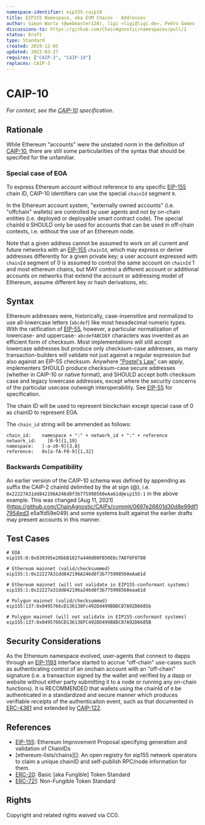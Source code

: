 ```yaml
---
namespace-identifier: eip155-caip10
title: EIP155 Namespace, aka EVM Chains - Addresses
author: Simon Warta (@webmaster128), ligi <ligi@ligi.de>, Pedro Gomes (@pedrouid), Antoine Herzog (@antoineherzog), Joel Thorstensson (@oed)
discussions-to: https://github.com/ChainAgnostic/namespaces/pull/2
status: Draft
type: Standard
created: 2019-12-05
updated: 2022-03-27
requires: ["CAIP-2", "CAIP-10"]
replaces: CAIP-3
---
```


# CAIP-10

*For context, see the [CAIP-10][] specification.*

## Rationale

While Ethereum "accounts" were the unstated norm in the definition of
[CAIP-10][], there are still some particularities of the syntax that should be
specified for the unfamiliar.  

### Special case of EOA

To express Ethereum account without reference to any specific [EIP-155][] chain ID, CAIP-10 identifiers can use the special `chainId` segment `0`.

In the Ethereum account system, "externally owned accounts" (i.e. "offchain" wallets) are controlled by user agents and not by on-chain entities (i.e. deployed or deployable smart contract code). 
The special chainId `0` SHOULD only be used for accounts that can be used in off-chain contexts, i.e. without the use of an Ethereum node.

Note that a given address cannot be assumed to work on all current and future networks with an [EIP-155][] `chainId`, which may express or derive addresses differently for a given private key; a user account expressed with `chainId` segment of 0 is assumed to control the same account on `chainId` 1 and most ethereum chains, but MAY control a different account or additional accounts on networks that extend the account or addressing model of Ethereum, assume different key or hash derivations, etc.

## Syntax

Ethereum addresses were, historically, case-insensitive and normalized to use all-lowercase letters (`abcdef`) like most hexadecimal numeric types.
With the ratification of [EIP-55][], however, a particular normalization of lowercase- and uppercase- `abcdefABCDEF` characters was invented as an efficient form of checksum.
Most implementations will still accept lowercase addresses but produce only checksum-case addresses, as many transaction-builders will validate not just against a regular expression but also against an EIP-55 checksum.
Anywhere ["Postel's Law"][postel] can apply, implementers SHOULD produce checksum-case secure addresses (whether in CAIP-10 or native format), and SHOULD accept both checksum case and legacy lowercase addresses, except where the security concerns of the particular usecase outweigh interoperability.
See [EIP-55][] for specification.

The chain ID will be used to represent blockchain except special case of 0 as chainID to represent EOA.

The `chain_id` string will be ammended as follows:

```
chain_id:    namespace + ":" + network_id + ":" + reference
network_id:    [0-9]{1,19}
namespace:   [-a-z0-9]{3,8}
reference:   0x[a-fA-F0-9]{1,32}
```

### Backwards Compatibility

An earlier version of the CAIP-10 schema was defined by appending as suffix the
CAIP-2 chainId delimited by the at sign (@), i.e.
`0x22227A31dd842196A246d8f3b775998560eAa61d@eip155:1` in the above example. This
was changed [Aug 11,
2021](https://github.com/ChainAgnostic/CAIPs/commit/0697e26601d30d8e99df17954ed3
e5a1fd59e049) and some systems built against the earlier drafts may present
accounts in this manner.

## Test Cases

```
# EOA
eip155:0:0x839395e20bbB182fa440d08F850E6c7A8f6F0780

# Ethereum mainnet (valid/checksummed)
eip155:1:0x22227A31dd842196A246d8f3b775998560eAa61d

# Ethereum mainnet (will not validate in EIP155-conformant systems)
eip155:1:0x22227a31dd842196a246d8f3b775998560eaa61d

# Polygon mainnet (valid/checksummed)
eip155:137:0x0495766cD136138Fc492Dd499B8DC87A92D6685b

# Polygon mainnet (will not validate in EIP155-conformant systems)
eip155:137:0x0495766CD136138FC492DD499B8DC87A92D6685B

```

## Security Considerations

As the Ethereum namespace evolved, user-agents that connect to dapps through an [EIP-1193][] interface started to accrue "off-chain" use-cases such as authenticating control of an onchain account with an "off-chain" signature (i.e. a transaction signed by the wallet and verified by a dapp or website without either party submitting it to a node or running any on-chain functions). It is RECOMMENDED that wallets using the chainId of `0` be authenticated in a standardized and secure manner which produces verifiable receipts of the authenticaiton event, such as that documented in [ERC-4361][] and extended by [CAIP-122][].

## References

- [EIP-155][]: Ethereum Improvement Proposal specifying generation and validation of ChainIDs
- [ethereum-lists/chains][]: An open registry for eip155 network operators to claim a
      unique chainID and self-publish RPC/node information for them.
- [ERC-20][]: Basic [aka Fungible] Token Standard
- [ERC-721][]: Non-Fungible Token Standard

[Chainid.network]: https://github.com/ethereum-lists/chains
[CAIP-2]: https://github.com/ChainAgnostic/CAIPs/blob/master/CAIPs/caip-2.md
[CAIP-10]: https://github.com/ChainAgnostic/CAIPs/blob/master/CAIPs/caip-10.md
[CAIP-19]: https://github.com/ChainAgnostic/CAIPs/blob/master/CAIPs/caip-19.md
[CAIP-21]: https://github.com/ChainAgnostic/CAIPs/blob/master/CAIPs/caip-21.md
[CAIP-22]: https://github.com/ChainAgnostic/CAIPs/blob/master/CAIPs/caip-22.md
[CAIP-122]: https://chainagnostic.org/CAIPs/caip-122
[ERC-4361]: https://eips.ethereum.org/EIPS/eip-4361
[EIP-1193]: https://eips.ethereum.org/EIPS/eip-1193
[EIP-155]: https://eips.ethereum.org/EIPS/eip-155
[EIP-55]: https://eips.ethereum.org/EIPS/eip-55
[ERC-20]: https://eips.ethereum.org/EIPS/eip-20
[ERC-721]: https://eips.ethereum.org/EIPS/eip-721
[postel]: https://www.rfc-editor.org/rfc/rfc760#section-3.2

## Rights

Copyright and related rights waived via CC0.
